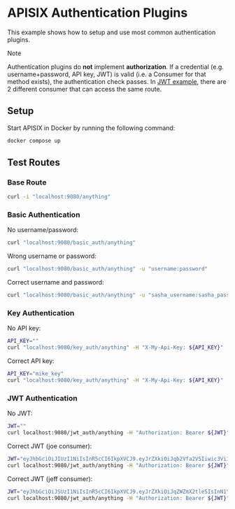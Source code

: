 # APISIX Authentication Plugins

This example shows how to setup and use most common authentication plugins.

> [!NOTE]
> Authentication plugins do **not** implement **authorization**. If a credential (e.g. username+password, API key, JWT) is valid (i.e. a Consumer for that method exists), the authentication check passes. In [JWT example](#jwt-authentication), there are 2 different consumer that can access the same route.

## Setup

Start APISIX in Docker by running the following command:

```bash
docker compose up
```

## Test Routes

### Base Route

```bash
curl -i "localhost:9080/anything"
```

### Basic Authentication

No username/password:

```bash
curl "localhost:9080/basic_auth/anything"
```

Wrong username or password:

```bash
curl "localhost:9080/basic_auth/anything" -u "username:password"
```

Correct username and password:

```bash
curl "localhost:9080/basic_auth/anything" -u "sasha_username:sasha_password"
```

### Key Authentication

No API key:

```bash
API_KEY=""
curl "localhost:9080/key_auth/anything" -H "X-My-Api-Key: ${API_KEY}"
```

Correct API key:

```bash
API_KEY="mike_key"
curl "localhost:9080/key_auth/anything" -H "X-My-Api-Key: ${API_KEY}"
```

### JWT Authentication

No JWT:

```bash
JWT=""
curl localhost:9080/jwt_auth/anything -H "Authorization: Bearer ${JWT}"
```

Correct JWT (joe consumer):

```bash
JWT="eyJhbGciOiJIUzI1NiIsInR5cCI6IkpXVCJ9.eyJrZXkiOiJqb2Vfa2V5Iiwic3ViIjoiMTIzNDU2Nzg5MCIsIm5hbWUiOiJKb2huIERvZSIsImlhdCI6MTUxNjIzOTAyMiwiZXhwIjo5OTUxNjIzOTAyMn0.K-QwAwaS-Y3D9e_S9LPnU_35jWTnOBqfnIXf260Z-Aw"
curl localhost:9080/jwt_auth/anything -H "Authorization: Bearer ${JWT}"
```

Correct JWT (jeff consumer):

```bash
JWT="eyJhbGciOiJSUzI1NiIsInR5cCI6IkpXVCJ9.eyJrZXkiOiJqZWZmX2tleSIsInN1YiI6IjEyMzQ1Njc4OTAiLCJuYW1lIjoiSm9obiBEb2UiLCJpYXQiOjE1MTYyMzkwMjIsImV4cCI6OTk1MTYyMzkwMjJ9.IbBAyzC03XFVhs_jZHgbbgYbFjpLPVG9qiIbWpJN0QR-xC-diJliumYaCoKQlQGxSQe4kqbQu2EsO1uNK2K4O0dNF3_jPxzAVZqkCmkMpTMa_ONC6pMj4mBRE7xL1gjYTSYo_qqWxmi06Y6SA04njUTTddFshWqJNdu9QBV-6-KX4KOLf2nhhAcRe8tr4-nRjZ6InjHXfpJUwpSDc-DXob9PQx-Kp5yLYEkUoF5s5kshuWLvOZwil4dEkpNYbXilYa_7w8GY32DCXLQifD53qtdRGdxU8v7UALmueC6CbMAwrcu7soGSCympbp8gJ-hoUyAf425_F94Ugm2M7bkf4w"
curl localhost:9080/jwt_auth/anything -H "Authorization: Bearer ${JWT}"
```
